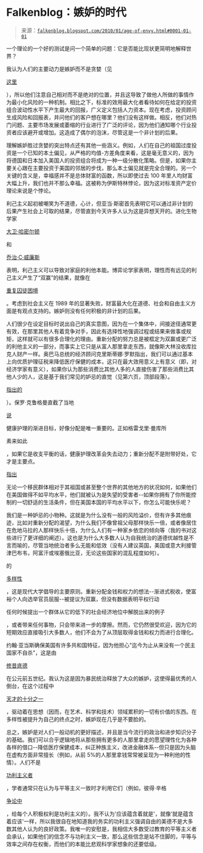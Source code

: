 <!--yml

category: 未分类

date: 2024-05-12 21:40:19

-->

# Falkenblog：嫉妒的时代

> 来源：[`falkenblog.blogspot.com/2010/01/age-of-envy.html#0001-01-01`](http://falkenblog.blogspot.com/2010/01/age-of-envy.html#0001-01-01)

一个理论的一个好的测试是问一个简单的问题：它是否能比现状更简明地解释世界？

我认为人们的主要动力是嫉妒而不是贪婪（见

[这里](http://papers.ssrn.com/sol3/papers.cfm?abstract_id=1420356)

），所以他们注意自己相对而不是绝对的位置，并且这导致了做他人所做的事情作为最小化风险的一种机制。相比之下，标准的效用最大化者看待如何在给定的投资组合波动性水平下产生最大的回报，广义定义包括人力资本。现在考虑，投资顾问生成风险和回报表，并问他们的客户想在哪里？他们没有这样做。相反，他们对热门问题、主要市场发展或萎缩的行业进行了广泛的评论，因为他们通知哪个行业投资者应该避开或增加。这造成了偶尔的泡沫，尽管这是一个非计划的后果。

理解嫉妒胜过贪婪的突出特点还有其他一些涵义。例如，人们在自己的祖国过度投资是一个已知的本土偏见，从严格的均值-方差角度来看，这是毫无意义的，因为将德国和日本加入美国人的投资组合将成为一种一级分散化策略。但是，如果你主要关心跟在主要投资于美国的邻居的步伐，那么本土偏见就是完全合理的。另一个关键的含义是，幸福感并不是总体财富的函数，所以即使过去 100 年里人均财富大幅上升，我们也并不那么幸福。这被称为伊斯特林悖论，因为这对标准资产定价理论来说是个悖论。

利己主义起初被嘲笑为不道德，心计，但亚当·斯密首先表明它可以通过非计划的后果产生社会上可取的结果，尽管直到今天许多人认为这是异想天开的。进化生物学家

[大卫·哈密尔顿](http://en.wikipedia.org/wiki/W._D._Hamilton)

和

[乔治·C·威廉斯](http://en.wikipedia.org/wiki/George_C._Williams)

表明，利己主义可以导致对家庭的利他本能。博弈论学家表明，理性而有远见的利己主义产生了“双赢”的结果，就像在

[重复囚徒困境](http://en.wikipedia.org/wiki/The_Evolution_of_Cooperation)

。考虑到社会主义在 1989 年的显著失败，财富最大化在道德、社会和自由主义方面是有观点支持的。嫉妒则没有任何积极的非计划的后果。

人们很少在设定目标时说出自己的真实意图，因为在一个集体中，间接途径通常更有效，在那里其他人有着竞争对手，因此有选择性地强调过程或结果来做事或规矩，这样就可以有很多合理化的理由。重新分配的努力总是被框定为双赢或更广泛的利他主义的一部分，而事实上它只是从富人那里拿走东西，就像斯大林没收库拉克人财产一样。奥巴马总统的经济顾问克里斯蒂娜·罗默指出，我们可以通过基本上向优质护理征税来降低医疗保健的成本，这只在最大效用意义上有意义（即，对经济学家有意义），如果你认为那些消费比其他人多的人直接伤害了那些消费比其他人少的人，这是基于我们常见的妒忌的直觉（见第六页，顶部段落）。

[指出的](http://www.whitehouse.gov/sites/default/files/microsites/091213-economic-case-health-care-reform.pdf)

）。保罗·克鲁格曼直截了当地

[说](http://www.nytimes.com/2009/10/30/opinion/30krugman.html)

健康护理的渐进目标，好像分配是唯一重要的。正如格雷戈里·曼库所

素来如此

，如果它是收支平衡的话，健康护理改革会失去动力；重新分配不是附带好处，它才是主要点。

[指出](http://gregmankiw.blogspot.com/2007/11/heathcare-q.html)

无论一个移民群体相对于其祖国或甚至整个世界的其他地方的状况如何，如果他们在美国做得不如平均水平，他们就被认为是失望的受害者--如果你拥有了你所能控制的一切舒适的生活条件，但在美国本国的平均水平以下，你怎么可能快乐呢？

我们是一种妒忌的小物种。这就是为什么没有一般的风险溢价，但有许多其他痕迹，比如对重新分配的渴望，为什么我们不像曾祖父母那样快乐一倍，或者像居住在危地马拉的人那样快乐十倍，为什么人们有一种家乡依恋的倾向等（我的书对这些进行了更详细的阐述）。这也是为什么大多数人认为自我统治的道德优越性是不言而喻的，尽管当地统治者多么无能和低效（没有人建议英国，美国或意大利接管津巴布韦，阿富汗或埃塞俄比亚，无论这些国家的混乱程度如何）。

的

[多样性](http://falkenblog.blogspot.com/2009/12/univ-of-minnesota-loves-diversity.html)

，这是现代大学倡导的主要原则。重新分配金钱和权力的想法--渐进式税收，使富裕个人向选举官员屈服--被提议为双赢，但没有数据表明平权行动

任何时候提出一个群体从它的低下的社会经济地位中解脱出来的例子

，或者带来任何事物，只会带来进一步的摩擦。然而，它仍然很受欢迎，因为它的短期效应直接吸引大多数人，他们不会为了从顶层取得金钱和权力而进行合理化。

约翰·亚当斯确保美国有许多共和国特征，因为他担心"迄今为止从来没有一个民主国家不自杀"，这是由

[修昔底德](http://www2.scc-fl.edu/crobbins/MikesPaper.htm)

在公元前五世纪。我认为这是因为暴民统治释放了大众的嫉妒，这使得最优秀的人倒台，在这个过程中

[天才的十分之一](http://teachingamericanhistory.org/library/index.asp?document=174)

，驱动着在思想（因而，在艺术、科学和技术）领域累积的一切有价值的东西。在多样性被提升为自己的终点之时，嫉妒现在几乎是不要脸的。

总之，嫉妒是对人们一般动机的更好描述，并且是当今流行的政治和进步知识分子的基础。我们可以合乎逻辑地将从那些拥有更多的人那里拿走的愿望理性化为各种各样的借口--降低医疗保健成本，纠正种族主义，改进金融体系--但只是因为头脑在虚构方面非常擅长（例如，从前 5%的人那里拿钱常常被呈现为一种利他的性情）。人们不是

[功利主义者](http://en.wikipedia.org/wiki/Utilitarianism)

，学者通常只在认为与平等主义一致时才利用它们（例如，彼得·辛格

[争论中](http://en.wikipedia.org/wiki/How_Are_We_to_Live%3F)

，给每个人积极权利是功利主义的）。我不认为'应该蕴含着就是'，就像'就是蕴含着应该'一样，所以我很自在地知道我的务实的功利主义强调自由的美德不是大多数其他人认为的良好政策。我唯一的安慰是，我相信大多数受过教育的平等主义者会承认，如果他们的信念不与功利主义一致，那么这些信念是站不住脚的，平等与效率之间存在权衡，而他们的本能比悲观科学家想象的还要低级。
